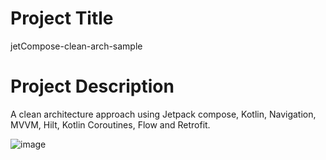 # Project Title
jetCompose-clean-arch-sample

# Project Description
A clean architecture approach  using Jetpack compose, Kotlin, Navigation, MVVM, Hilt, Kotlin Coroutines, Flow and Retrofit.



![image](https://github.com/lavanyakommana/jetCompose-clean-arch-sample/assets/13809645/6b93cf58-30fc-4772-916e-b72f8b0a1ff5)
